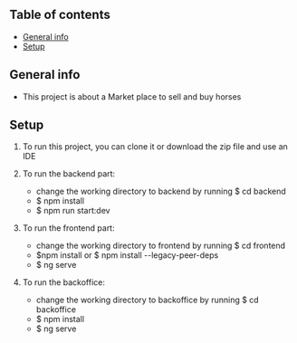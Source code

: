 ## Table of contents
* [General info](#general-info)
* [Setup](#setup)

## General info
- This project is about a Market place to sell and buy horses

## Setup
1. To run this project, you can clone it or download the zip file and use an IDE 
2. To run the backend part: 
   - change the working directory to backend by running $ cd backend 
    - $ npm install  
     - $ npm run start:dev 

3. To run the frontend part: 
   - change the working directory to frontend by running $ cd frontend 
    - $npm install or $ npm install --legacy-peer-deps
     - $ ng serve 

4. To run the backoffice: 
   - change the working directory to backoffice by running $ cd backoffice 
    - $ npm install 
     - $ ng serve    
